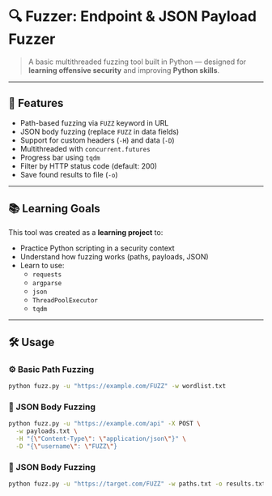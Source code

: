 # 🔍 Fuzzer: Endpoint & JSON Payload Fuzzer

> A basic multithreaded fuzzing tool built in Python — designed for **learning offensive security** and improving **Python skills**.

---

## 🚀 Features

-  Path-based fuzzing via `FUZZ` keyword in URL
-  JSON body fuzzing (replace `FUZZ` in data fields)
-  Support for custom headers (`-H`) and data (`-D`)
-  Multithreaded with `concurrent.futures`
-  Progress bar using `tqdm`
-  Filter by HTTP status code (default: 200)
-  Save found results to file (`-o`)

---

## 📚 Learning Goals

This tool was created as a **learning project** to:

- Practice Python scripting in a security context
- Understand how fuzzing works (paths, payloads, JSON)
- Learn to use:
  - `requests`
  - `argparse`
  - `json`
  - `ThreadPoolExecutor`
  - `tqdm`

---

## 🛠️ Usage

### ⚙️ Basic Path Fuzzing

```bash
python fuzz.py -u "https://example.com/FUZZ" -w wordlist.txt
```
### 🧪 JSON Body Fuzzing

```bash
python fuzz.py -u "https://example.com/api" -X POST \
  -w payloads.txt \
  -H "{\"Content-Type\": \"application/json\"}" \
  -D "{\"username\": \"FUZZ\"}
```
### 🧪 JSON Body Fuzzing

```bash
python fuzz.py -u "https://target.com/FUZZ" -w paths.txt -o results.txt

```
